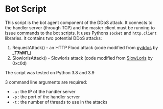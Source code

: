 # Bot Script

This script is the bot agent component of the DDoS attack. It connects to the handler server (through TCP) and the master client must be running to issue commands to the bot scripts.
It uses Pythons `socket` and `http.client` libraries.
It contains two potential DDoS attacks:
1. RequestAttack() - an HTTP Flood attack (code modified from [pyddos](http://github.com/t7hm1/pyddos) by \___T7hM1___)
2. SlowlorisAttack() - Slowloris attack (code modified from [SlowLoris](https://github.com/0xc0d/Slow-Loris/blob/master/SlowLoris.py) by 0xc0d)

The script was tested on Python 3.8 and 3.9

3 command line arguments are required:
* `-a` : the IP of the handler server
* `-p` : the port of the handler server
* `-t` : the number of threads to use in the attacks
